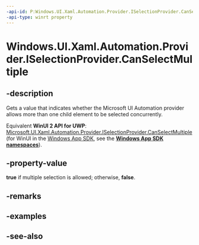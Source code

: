 ```yaml
---
-api-id: P:Windows.UI.Xaml.Automation.Provider.ISelectionProvider.CanSelectMultiple
-api-type: winrt property
---
```


<!-- Property syntax
public bool CanSelectMultiple { get; }
-->

# Windows.UI.Xaml.Automation.Provider.ISelectionProvider.CanSelectMultiple

## -description
Gets a value that indicates whether the Microsoft UI Automation provider allows more than one child element to be selected concurrently.

Equivalent **WinUI 2 API for UWP**: [Microsoft.UI.Xaml.Automation.Provider.ISelectionProvider.CanSelectMultiple](/windows/winui/api/microsoft.ui.xaml.automation.provider.iselectionprovider.canselectmultiple) (for WinUI in the [Windows App SDK](/windows/apps/windows-app-sdk/), see the **[Windows App SDK namespaces](/windows/windows-app-sdk/api/winrt/)**).

## -property-value
**true** if multiple selection is allowed; otherwise, **false**.

## -remarks

## -examples

## -see-also
